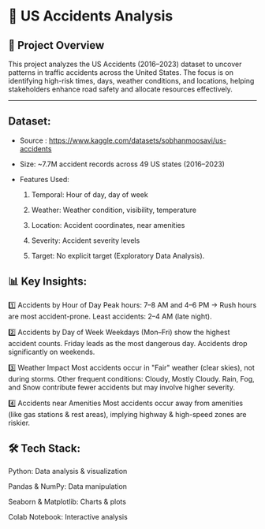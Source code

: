 # 🚦 US Accidents Analysis

## 📌 Project Overview
This project analyzes the US Accidents (2016–2023) dataset to uncover patterns in traffic accidents across the United States.
The focus is on identifying high-risk times, days, weather conditions, and locations, helping stakeholders enhance road safety and allocate resources effectively.

---

## **Dataset:**
- Source : https://www.kaggle.com/datasets/sobhanmoosavi/us-accidents

- Size: ~7.7M accident records across 49 US states (2016–2023)

- Features Used:

  1. Temporal: Hour of day, day of week

  2. Weather: Weather condition, visibility, temperature

  3. Location: Accident coordinates, near amenities

  4. Severity: Accident severity levels

  5. Target: No explicit target (Exploratory Data Analysis).

## **📊 Key Insights:**
1️⃣ Accidents by Hour of Day
Peak hours: 7–8 AM and 4–6 PM → Rush hours are most accident-prone.
Least accidents: 2–4 AM (late night).

2️⃣ Accidents by Day of Week
Weekdays (Mon–Fri) show the highest accident counts.
Friday leads as the most dangerous day.
Accidents drop significantly on weekends.

3️⃣ Weather Impact
Most accidents occur in "Fair" weather (clear skies), not during storms.
Other frequent conditions: Cloudy, Mostly Cloudy.
Rain, Fog, and Snow contribute fewer accidents but may involve higher severity.

4️⃣ Accidents near Amenities
Most accidents occur away from amenities (like gas stations & rest areas), implying highway & high-speed zones are riskier.

## **🛠 Tech Stack:**

Python: Data analysis & visualization

Pandas & NumPy: Data manipulation

Seaborn & Matplotlib: Charts & plots

Colab Notebook: Interactive analysis

